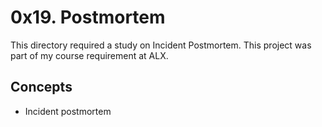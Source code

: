# 0x19. Postmortem
This directory required a study on Incident Postmortem. This project was part of my course requirement at ALX.

## Concepts
* Incident postmortem
